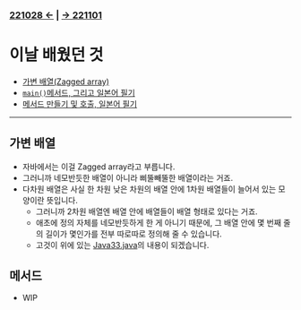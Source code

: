 ﻿### [221028 ←](/221011-221124_JAVA_BASICS/22-10/221028/) | [→ 221101](/221011-221124_JAVA_BASICS/22-11/221101/)

# 이날 배웠던 것

- [가변 배열(Zagged array)](/221011-221124_JAVA_BASICS/22-10/221031/javastudy56/javastudy/src/javastudy/Java33.java)
- [`main()`메서드, 그리고 일본어 필기](/221011-221124_JAVA_BASICS/22-10/221031/javastudy56/javastudy/src/javastudy/Object01.java)
- [메서드 만들기 및 호출, 일본어 필기](/221011-221124_JAVA_BASICS/22-10/221031/javastudy56/javastudy/src/javastudy/Object02.java)

---

## 가변 배열

- 자바에서는 이걸 Zagged array라고 부릅니다.
- 그러니까 네모반듯한 배열이 아니라 삐뚤빼뚤한 배열이라는 거죠.
- 다차원 배열은 사실 한 차원 낮은 차원의 배열 안에 1차원 배열들이 늘어서 있는 모양이란 뜻입니다.
    - 그러니까 2차원 배열엔 배열 안에 배열들이 배열 형태로 있다는 거죠.
    - 애초에 정의 자체를 네모반듯하게 한 게 아니기 때문에, 그 배열 안에 몇 번째 줄의 길이가 몇인가를 전부 따로따로 정의해 줄 수 있습니다.
    - 고것이 위에 있는 [Java33.java](/221011-221124_JAVA_BASICS/22-10/221031/javastudy56/javastudy/src/javastudy/Java33.java)의 내용이 되겠습니다.

## 메서드

- WIP